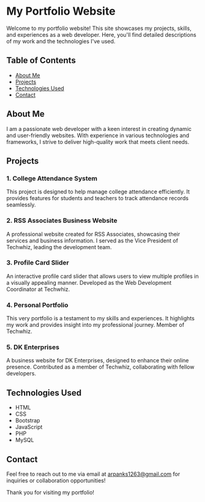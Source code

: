 # My Portfolio Website

Welcome to my portfolio website! This site showcases my projects, skills, and experiences as a web developer. Here, you'll find detailed descriptions of my work and the technologies I've used.

## Table of Contents

- [About Me](#about-me)
- [Projects](#projects)
- [Technologies Used](#technologies-used)
- [Contact](#contact)

## About Me

I am a passionate web developer with a keen interest in creating dynamic and user-friendly websites. With experience in various technologies and frameworks, I strive to deliver high-quality work that meets client needs.

## Projects

### 1. College Attendance System
This project is designed to help manage college attendance efficiently. It provides features for students and teachers to track attendance records seamlessly.

### 2. RSS Associates Business Website
A professional website created for RSS Associates, showcasing their services and business information. I served as the Vice President of Techwhiz, leading the development team.

### 3. Profile Card Slider
An interactive profile card slider that allows users to view multiple profiles in a visually appealing manner. Developed as the Web Development Coordinator at Techwhiz.

### 4. Personal Portfolio
This very portfolio is a testament to my skills and experiences. It highlights my work and provides insight into my professional journey. Member of Techwhiz.

### 5. DK Enterprises
A business website for DK Enterprises, designed to enhance their online presence. Contributed as a member of Techwhiz, collaborating with fellow developers.

## Technologies Used

- HTML
- CSS
- Bootstrap
- JavaScript
- PHP
- MySQL

## Contact

Feel free to reach out to me via email at [arpanks1263@gmail.com](mailto:arpanks1263@gmail.com) for inquiries or collaboration opportunities!

Thank you for visiting my portfolio!
